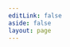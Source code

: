 ```yaml
---
editLink: false
aside: false
layout: page
---
```


<script lang="ts" setup>
    import SiteList from './.vitepress/components/SiteList.vue'
</script>

<SiteList />
